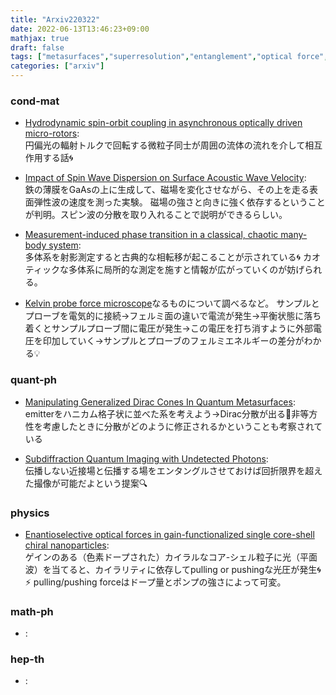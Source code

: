 ```yaml
---
title: "Arxiv220322"
date: 2022-06-13T13:46:23+09:00
mathjax: true
draft: false
tags: ["metasurfaces","superresolution","entanglement","optical force","Kelvin probe force microscope","SAW"]
categories: ["arxiv"]
---
```

### cond-mat
- [Hydrodynamic spin-orbit coupling in asynchronous optically driven micro-rotors](https://arxiv.org/abs/2203.11051):  
円偏光の輻射トルクで回転する微粒子同士が周囲の流体の流れを介して相互作用する話🌀

- [Impact of Spin Wave Dispersion on Surface Acoustic Wave Velocity](https://arxiv.org/abs/2203.10994):  
鉄の薄膜をGaAsの上に生成して、磁場を変化させながら、その上を走る表面弾性波の速度を測った実験。
磁場の強さと向きに強く依存するということが判明。スピン波の分散を取り入れることで説明ができるらしい。

- [Measurement-induced phase transition in a classical, chaotic many-body system](https://arxiv.org/abs/2203.11303):  
多体系を射影測定すると古典的な相転移が起こることが示されている🌀
カオティックな多体系に局所的な測定を施すと情報が広がっていくのが妨げられる。


- [Kelvin probe force microscope](https://en.m.wikipedia.org/wiki/Kelvin_probe_force_microscope)なるものについて調べるなど。
サンプルとプローブを電気的に接続→フェルミ面の違いで電流が発生→平衡状態に落ち着くとサンプルプローブ間に電圧が発生→この電圧を打ち消すように外部電圧を印加していく→サンプルとプローブのフェルミエネルギーの差分がわかる💡


### quant-ph
- [Manipulating Generalized Dirac Cones In Quantum Metasurfaces](https://arxiv.org/abs/2203.11195):  
emitterをハニカム格子状に並べた系を考えよう→Dirac分散が出る🌽非等方性を考慮したときに分散がどのように修正されるかということも考察されている

- [Subdiffraction Quantum Imaging with Undetected Photons](https://arxiv.org/abs/2203.11050):  
伝播しない近接場と伝播する場をエンタングルさせておけば回折限界を超えた撮像が可能だよという提案🔍


### physics
- [Enantioselective optical forces in gain-functionalized single core-shell chiral nanoparticles](https://arxiv.org/abs/2203.11162):  
ゲインのある（色素ドープされた）カイラルなコア-シェル粒子に光（平面波）を当てると、カイラリティに依存してpulling or pushingな光圧が発生🌀⚡️
pulling/pushing forceはドープ量とポンプの強さによって可変。


### math-ph
- []():  


### hep-th
- []():  
